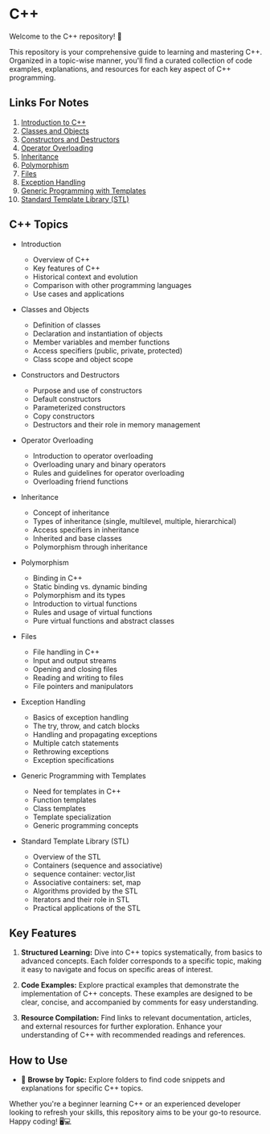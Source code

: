 # C++ 
Welcome to the C++ repository! 🚀

This repository is your comprehensive guide to learning and mastering C++. Organized in a topic-wise manner, you'll find a curated collection of code examples, explanations, and resources for each key aspect of C++ programming.
## Links For Notes

1. [Introduction to C++](https://vigneshvaranasi.github.io/CPlusPlus/Notes/Introduction%20to%20C++)
2. [Classes and Objects](https://vigneshvaranasi.github.io/CPlusPlus/Notes/Classes%20and%20Objects)
3. [Constructors and Destructors](https://vigneshvaranasi.github.io/CPlusPlus/Notes/Constructors%20and%20Destructors)
4. [Operator Overloading](https://vigneshvaranasi.github.io/CPlusPlus/Notes/Operator%20Overloading)
5. [Inheritance](https://vigneshvaranasi.github.io/CPlusPlus/Notes/Inheritance)
6. [Polymorphism](https://vigneshvaranasi.github.io/CPlusPlus/Notes/Polymorphism)
7. [Files](https://vigneshvaranasi.github.io/CPlusPlus/Notes/Files)
8. [Exception Handling](https://vigneshvaranasi.github.io/CPlusPlus/Notes/Exception%20Handling)
9. [Generic Programming with Templates](https://vigneshvaranasi.github.io/CPlusPlus/Notes/Generic%20Programming%20with%20Templates)
10. [Standard Template Library (STL)](https://vigneshvaranasi.github.io/CPlusPlus/Notes/STL)

## C++ Topics

- Introduction
    - Overview of C++
    - Key features of C++
    - Historical context and evolution
    - Comparison with other programming languages
    - Use cases and applications

- Classes and Objects
    - Definition of classes
    - Declaration and instantiation of objects
    - Member variables and member functions
    - Access specifiers (public, private, protected)
    - Class scope and object scope

- Constructors and Destructors
    - Purpose and use of constructors
    - Default constructors
    - Parameterized constructors
    - Copy constructors
    - Destructors and their role in memory management

- Operator Overloading
    - Introduction to operator overloading
    - Overloading unary and binary operators
    - Rules and guidelines for operator overloading
    - Overloading friend functions

- Inheritance
    - Concept of inheritance
    - Types of inheritance (single, multilevel, multiple, hierarchical)
    - Access specifiers in inheritance
    - Inherited and base classes
    - Polymorphism through inheritance

- Polymorphism
    - Binding in C++
    - Static binding vs. dynamic binding
    - Polymorphism and its types
    - Introduction to virtual functions
    - Rules and usage of virtual functions
    - Pure virtual functions and abstract classes

- Files
    - File handling in C++
    - Input and output streams
    - Opening and closing files
    - Reading and writing to files
    - File pointers and manipulators

- Exception Handling
    - Basics of exception handling
    - The try, throw, and catch blocks
    - Handling and propagating exceptions
    - Multiple catch statements
    - Rethrowing exceptions
    - Exception specifications

- Generic Programming with Templates
    - Need for templates in C++
    - Function templates
    - Class templates
    - Template specialization
    - Generic programming concepts

- Standard Template Library (STL)
    - Overview of the STL
    - Containers (sequence and associative)
    - sequence container: vector,list
    - Associative containers: set, map
    - Algorithms provided by the STL
    - Iterators and their role in STL
    - Practical applications of the STL
    
    
## Key Features

1. **Structured Learning:** Dive into C++ topics systematically, from basics to advanced concepts. Each folder corresponds to a specific topic, making it easy to navigate and focus on specific areas of interest.

2. **Code Examples:** Explore practical examples that demonstrate the implementation of C++ concepts. These examples are designed to be clear, concise, and accompanied by comments for easy understanding.

3. **Resource Compilation:** Find links to relevant documentation, articles, and external resources for further exploration. Enhance your understanding of C++ with recommended readings and references.

## How to Use

- 📂 **Browse by Topic:** Explore folders to find code snippets and explanations for specific C++ topics.

Whether you're a beginner learning C++ or an experienced developer looking to refresh your skills, this repository aims to be your go-to resource. Happy coding! 🖥️💻
